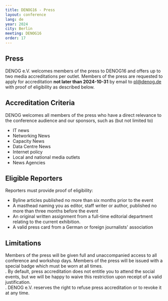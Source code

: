 ```yaml
---
title: DENOG16 - Press
layout: conference
lang: de
year: 2024
city: Berlin
meeting: DENOG16
order: 17
---
```


## Press

DENOG e.V. welcomes members of the press to DENOG16 and offers up to two media accreditations per outlet.
Members of the press are requested to apply for accreditation **not later than 2024-10-31** by email to [pl@denog.de](mailto:pl@denog.de) with proof of eligibility as described below.

## Accreditation Criteria

DENOG welcomes all members of the press who have a direct relevance to the conference audience and our sponsors, such as (but not limited to)
- IT news
- Networking News
- Capacity News
- Data Centre News
- Internet policy
- Local and national media outlets
- News Agencies

## Eligible Reporters

Reporters must provide proof of eligibility:
- Byline articles published no more than six months prior to the event
- A masthead naming you as editor, staff writer or author, published no more than three months before the event
- An original written assignment from a full-time editorial department relating to the current exhibition.
- A valid press card from a German or foreign journalists' association

## Limitations

Members of the press will be given full and unaccompanied access to all conference and workshop days. Members of the press will be issued with a special badge which must be worn at all times.
<br/>.
By default, press accreditation does not entitle you to attend the social events, but we will be happy to waive this restriction upon receipt of a valid justification.
<br/>.
DENOG e.V. reserves the right to refuse press accreditation or to revoke it at any time.